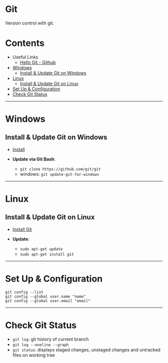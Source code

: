 # Git

Version control with git.

Contents
=======================

* Useful Links
    * [Hello Git - Github](https://docs.github.com/en/get-started/quickstart/set-up-git)
* [Windows](#windows)
    * [Install & Update Git on Windows](#install--update-git-on-windows)
* [Linux](#linux)
    * [Install & Update Git on Linux](#install--update-git-on-linux)
* [Set Up & Configuration](#set-up--configuration)
* [Check Git Status](#check-git-status)

------

# Windows
## Install & Update Git on Windows
* [Install](https://www.atlassian.com/git/tutorials/install-git#windows)

* **Update via Git Bash**: 
    * `git clone https://github.com/git/git`
    * windows: `git update-git-for-windows`

------

# Linux
## Install & Update Git on Linux

* [Install Git](https://www.atlassian.com/git/tutorials/install-git#linux)

* **Update**:
    * `sudo apt-get update`
    * `sudo apt-get install git`

------

# Set Up & Configuration

    git config --list
    git config --global user.name "name"
    git config --global user.email "email"

------

# Check Git Status

* `git log`: git history of current branch
* `git log --oneline --graph`
* `git status`: displays staged changes, unstaged changes and untracked files on working tree

